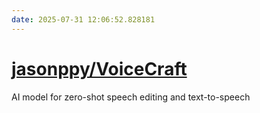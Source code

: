 ```yaml
---
date: 2025-07-31 12:06:52.828181
---
```


# [jasonppy/VoiceCraft](https://github.com/jasonppy/VoiceCraft)

AI model for zero-shot speech editing and text-to-speech